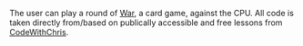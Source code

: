 The user can play a round of [War](https://en.wikipedia.org/wiki/War_(card_game)), a card game, against the CPU. All code is taken directly from/based on publically accessible and free lessons from [CodeWithChris](http://codewithchris.com/). 
